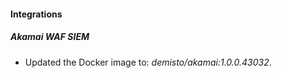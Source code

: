 #### Integrations
##### Akamai WAF SIEM
- Updated the Docker image to: *demisto/akamai:1.0.0.43032*.
